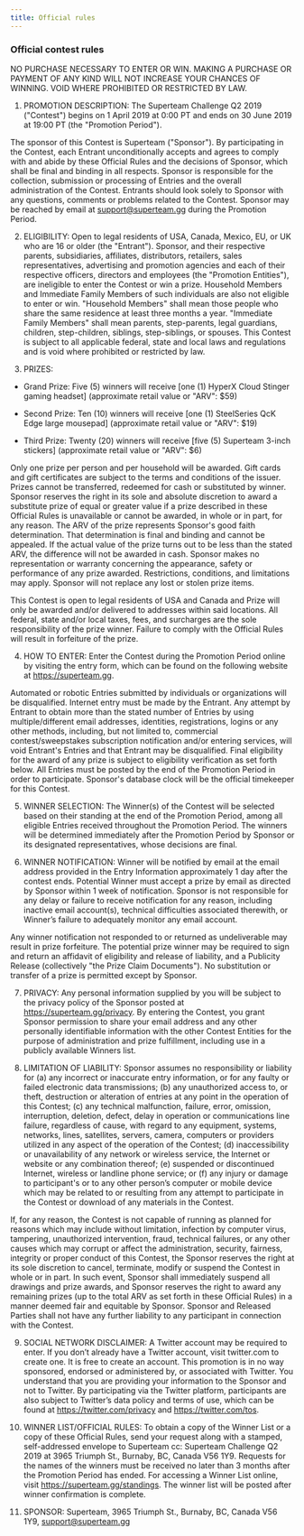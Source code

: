 ```yaml
---
title: Official rules
---
```


### Official contest rules

NO PURCHASE NECESSARY TO ENTER OR WIN. MAKING A PURCHASE OR PAYMENT OF ANY KIND WILL NOT INCREASE YOUR CHANCES OF WINNING. VOID WHERE PROHIBITED OR RESTRICTED BY LAW.

1. PROMOTION DESCRIPTION: The Superteam Challenge Q2 2019 ("Contest") begins on 1 April 2019 at 0:00 PT and ends on 30 June 2019 at 19:00 PT (the "Promotion Period").

  The sponsor of this Contest is Superteam ("Sponsor"). By participating in the Contest, each Entrant unconditionally accepts and agrees to comply with and abide by these Official Rules and the decisions of Sponsor, which shall be final and binding in all respects. Sponsor is responsible for the collection, submission or processing of Entries and the overall administration of the Contest. Entrants should look solely to Sponsor with any questions, comments or problems related to the Contest. Sponsor may be reached by email at support@superteam.gg during the Promotion Period.

2. ELIGIBILITY: Open to legal residents of USA, Canada, Mexico, EU, or UK who are 16 or older (the "Entrant"). Sponsor, and their respective parents, subsidiaries, affiliates, distributors, retailers, sales representatives, advertising and promotion agencies and each of their respective officers, directors and employees (the "Promotion Entities"), are ineligible to enter the Contest or win a prize. Household Members and Immediate Family Members of such individuals are also not eligible to enter or win. "Household Members" shall mean those people who share the same residence at least three months a year. "Immediate Family Members" shall mean parents, step-parents, legal guardians, children, step-children, siblings, step-siblings, or spouses. This Contest is subject to all applicable federal, state and local laws and regulations and is void where prohibited or restricted by law.

3. PRIZES:

  - Grand Prize: Five (5) winners will receive [one (1) HyperX Cloud Stinger gaming headset] (approximate retail value or "ARV": $59)

  - Second Prize: Ten (10) winners will receive [one (1) SteelSeries QcK Edge large mousepad] (approximate retail value or "ARV": $19)

  - Third Prize: Twenty (20) winners will receive [five (5) Superteam 3-inch stickers] (approximate retail value or "ARV": $6)

  Only one prize per person and per household will be awarded. Gift cards and gift certificates are subject to the terms and conditions of the issuer. Prizes cannot be transferred, redeemed for cash or substituted by winner. Sponsor reserves the right in its sole and absolute discretion to award a substitute prize of equal or greater value if a prize described in these Official Rules is unavailable or cannot be awarded, in whole or in part, for any reason. The ARV of the prize represents Sponsor's good faith determination. That determination is final and binding and cannot be appealed. If the actual value of the prize turns out to be less than the stated ARV, the difference will not be awarded in cash. Sponsor makes no representation or warranty concerning the appearance, safety or performance of any prize awarded. Restrictions, conditions, and limitations may apply. Sponsor will not replace any lost or stolen prize items.

  This Contest is open to legal residents of USA and Canada and Prize will only be awarded and/or delivered to addresses within said locations. All federal, state and/or local taxes, fees, and surcharges are the sole responsibility of the prize winner. Failure to comply with the Official Rules will result in forfeiture of the prize.

4. HOW TO ENTER: Enter the Contest during the Promotion Period online by visiting the entry form, which can be found on the following website at https://superteam.gg.

  Automated or robotic Entries submitted by individuals or organizations will be disqualified. Internet entry must be made by the Entrant. Any attempt by Entrant to obtain more than the stated number of Entries by using multiple/different email addresses, identities, registrations, logins or any other methods, including, but not limited to, commercial contest/sweepstakes subscription notification and/or entering services, will void Entrant's Entries and that Entrant may be disqualified. Final eligibility for the award of any prize is subject to eligibility verification as set forth below. All Entries must be posted by the end of the Promotion Period in order to participate. Sponsor's database clock will be the official timekeeper for this Contest.

5. WINNER SELECTION: The Winner(s) of the Contest will be selected based on their standing at the end of the Promotion Period, among all eligible Entries received throughout the Promotion Period. The winners will be determined immediately after the Promotion Period by Sponsor or its designated representatives, whose decisions are final.

6. WINNER NOTIFICATION: Winner will be notified by email at the email address provided in the Entry Information approximately 1 day after the contest ends. Potential Winner must accept a prize by email as directed by Sponsor within 1 week of notification. Sponsor is not responsible for any delay or failure to receive notification for any reason, including inactive email account(s), technical difficulties associated therewith, or Winner’s failure to adequately monitor any email account.

  Any winner notification not responded to or returned as undeliverable may result in prize forfeiture. The potential prize winner may be required to sign and return an affidavit of eligibility and release of liability, and a Publicity Release (collectively "the Prize Claim Documents"). No substitution or transfer of a prize is permitted except by Sponsor.

7. PRIVACY: Any personal information supplied by you will be subject to the privacy policy of the Sponsor posted at https://superteam.gg/privacy. By entering the Contest, you grant Sponsor permission to share your email address and any other personally identifiable information with the other Contest Entities for the purpose of administration and prize fulfillment, including use in a publicly available Winners list.

8. LIMITATION OF LIABILITY: Sponsor assumes no responsibility or liability for (a) any incorrect or inaccurate entry information, or for any faulty or failed electronic data transmissions; (b) any unauthorized access to, or theft, destruction or alteration of entries at any point in the operation of this Contest; (c) any technical malfunction, failure, error, omission, interruption, deletion, defect, delay in operation or communications line failure, regardless of cause, with regard to any equipment, systems, networks, lines, satellites, servers, camera, computers or providers utilized in any aspect of the operation of the Contest; (d) inaccessibility or unavailability of any network or wireless service, the Internet or website or any combination thereof; (e) suspended or discontinued Internet, wireless or landline phone service; or (f) any injury or damage to participant's or to any other person’s computer or mobile device which may be related to or resulting from any attempt to participate in the Contest or download of any materials in the Contest.

  If, for any reason, the Contest is not capable of running as planned for reasons which may include without limitation, infection by computer virus, tampering, unauthorized intervention, fraud, technical failures, or any other causes which may corrupt or affect the administration, security, fairness, integrity or proper conduct of this Contest, the Sponsor reserves the right at its sole discretion to cancel, terminate, modify or suspend the Contest in whole or in part. In such event, Sponsor shall immediately suspend all drawings and prize awards, and Sponsor reserves the right to award any remaining prizes (up to the total ARV as set forth in these Official Rules) in a manner deemed fair and equitable by Sponsor. Sponsor and Released Parties shall not have any further liability to any participant in connection with the Contest.

9. SOCIAL NETWORK DISCLAIMER: A Twitter account may be required to enter. If you don’t already have a Twitter account, visit twitter.com to create one. It is free to create an account. This promotion is in no way sponsored, endorsed or administered by, or associated with Twitter. You understand that you are providing your information to the Sponsor and not to Twitter. By participating via the Twitter platform, participants are also subject to Twitter’s data policy and terms of use, which can be found at https://twitter.com/privacy and https://twitter.com/tos.

10. WINNER LIST/OFFICIAL RULES: To obtain a copy of the Winner List or a copy of these Official Rules, send your request along with a stamped, self-addressed envelope to Superteam cc: Superteam Challenge Q2 2019 at 3965 Triumph St., Burnaby, BC, Canada V56 1Y9. Requests for the names of the winners must be received no later than 3 months  after the Promotion Period has ended. For accessing a Winner List online, visit https://superteam.gg/standings. The winner list will be posted after winner confirmation is complete.

11. SPONSOR: Superteam, 3965 Triumph St., Burnaby, BC, Canada V56 1Y9, support@superteam.gg